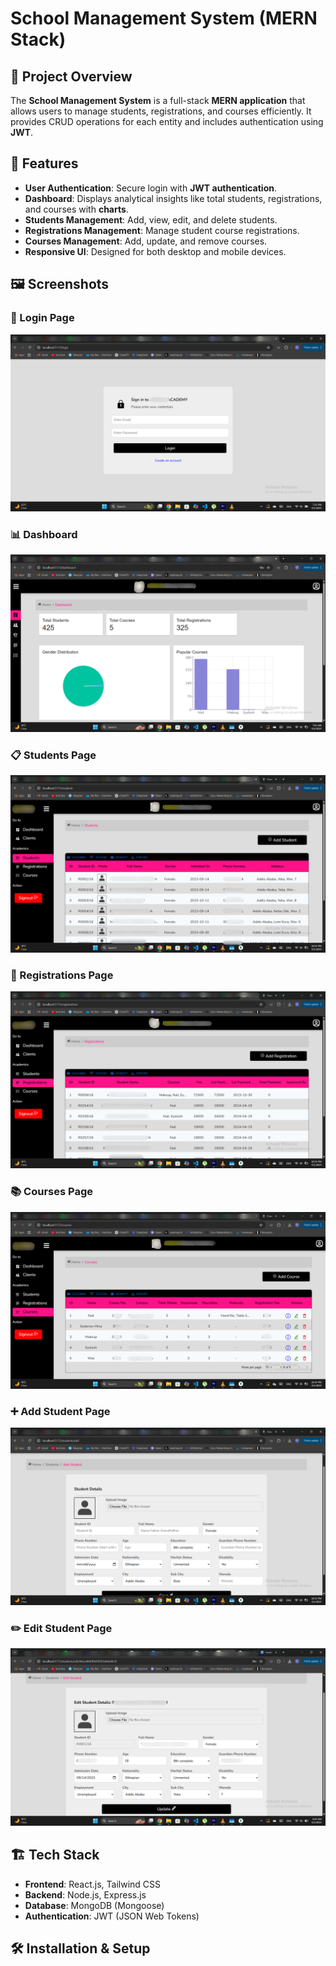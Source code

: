 # School Management System (MERN Stack)

## 📌 Project Overview
The **School Management System** is a full-stack **MERN application** that allows users to manage students, registrations, and courses efficiently. It provides CRUD operations for each entity and includes authentication using **JWT**.

## 🚀 Features
- **User Authentication**: Secure login with **JWT authentication**.
- **Dashboard**: Displays analytical insights like total students, registrations, and courses with **charts**.
- **Students Management**: Add, view, edit, and delete students.
- **Registrations Management**: Manage student course registrations.
- **Courses Management**: Add, update, and remove courses.
- **Responsive UI**: Designed for both desktop and mobile devices.

## 🖼️ Screenshots
### 🔑 Login Page
![Login Page](screenshots/1.png)
### 📊 Dashboard
![Dashboard](screenshots/2.png)

### 📋 Students Page
![Students Page](screenshots/3.png)

### 📝 Registrations Page
![Registrations Page](screenshots/4.png)

### 📚 Courses Page
![Courses Page](screenshots/5.png)

### ➕ Add Student Page
![Add Student Page](screenshots/6.png)

### ✏️ Edit Student Page
![Edit Student Page](screenshots/8.png)

## 🏗️ Tech Stack
- **Frontend**: React.js, Tailwind CSS
- **Backend**: Node.js, Express.js
- **Database**: MongoDB (Mongoose)
- **Authentication**: JWT (JSON Web Tokens)

## 🛠️ Installation & Setup
